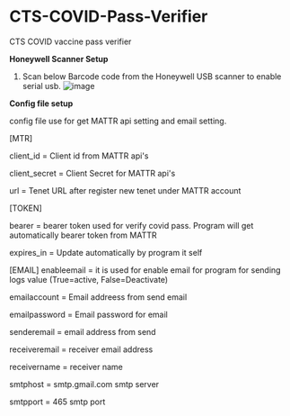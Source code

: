 # CTS-COVID-Pass-Verifier
CTS COVID vaccine pass verifier


**Honeywell Scanner Setup** 
  1. Scan below Barcode code from the Honeywell USB scanner to enable serial usb.
   ![image](https://user-images.githubusercontent.com/45216584/146660975-41be57b9-7d8a-48f4-a86b-e1d41588aafa.png)

**Config file setup**

  config file use for get MATTR api setting and email setting.
  
  [MTR] 

  client_id = Client id from MATTR api's

  client_secret = Client Secret for MATTR api's

  url = Tenet URL after register new tenet under MATTR account

  

  [TOKEN]

  bearer = bearer token used for verify covid pass. Program will get automatically bearer token from MATTR

  expires_in = Update automatically by program it self


  [EMAIL]
  enableemail = it is used for enable email for program for sending logs value (True=active, False=Deactivate)

  emailaccount = Email addreess from send email

  emailpassword = Email password for email

  senderemail = email address from send

  receiveremail = receiver email address

  receivername = receiver name

  smtphost = smtp.gmail.com smtp server

  smtpport = 465 smtp port
  

